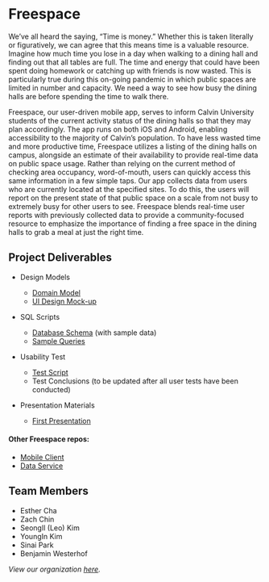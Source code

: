 # Freespace

We’ve all heard the saying, “Time is money.” Whether this is taken literally or figuratively, we can agree that this means time is a valuable resource. Imagine how much time you lose in a day when walking to a dining hall and finding out that all tables are full. The time and energy that could have been spent doing homework or catching up with friends is now wasted. This is particularly true during this on-going pandemic in which public spaces are limited in number and capacity. We need a way to see how busy the dining halls are before spending the time to walk there.

Freespace, our user-driven mobile app, serves to inform Calvin University students of the current activity status of the dining halls so that they may plan accordingly. The app runs on both iOS and Android, enabling accessibility to the majority of Calvin’s population. To have less wasted time and more productive time, Freespace utilizes a listing of the dining halls on campus, alongside an estimate of their availability to provide real-time data on public space usage. Rather than relying on the current method of checking area occupancy, word-of-mouth, users can quickly access this same information in a few simple taps. Our app collects data from users who are currently located at the specified sites. To do this, the users will report on the present state of that public space on a scale from not busy to extremely busy for other users to see. Freespace blends real-time user reports with previously collected data to provide a community-focused resource to emphasize the importance of finding a free space in the dining halls to grab a meal at just the right time.


## Project Deliverables

- Design Models
  - [Domain Model](https://github.com/calvin-cs262-fall2020-Freespace/Project/blob/master/images/domainModel.png)
  - [UI Design Mock-up](https://github.com/calvin-cs262-fall2020-Freespace/Project/blob/master/images/UI%20design.png)

- SQL Scripts
  - [Database Schema](https://github.com/calvin-cs262-fall2020-Freespace/Service/blob/master/sql/freespace.sql)
      (with sample data)
  - [Sample Queries](https://github.com/calvin-cs262-fall2020-Freespace/Service/blob/master/sql/freespace-queries.sql)

- Usability Test
  - [Test Script](https://github.com/calvin-cs262-fall2020-Freespace/Project/blob/master/documents/FreespaceTestScript.pdf)
  - Test Conclusions (to be updated after all user tests have been conducted)

- Presentation Materials
  - [First Presentation](https://docs.google.com/presentation/d/19nvyAxQ8Ngc6I0K-gSkRNRlqca16I0zdnIVrZ_Aj3Ss/edit?usp=sharing)
  

#### Other Freespace repos:
- [Mobile Client](https://github.com/calvin-cs262-fall2020-Freespace/Client)
- [Data Service](https://github.com/calvin-cs262-fall2020-Freespace/Service)


## Team Members
- Esther Cha
- Zach Chin
- SeongIl (Leo) Kim
- YoungIn Kim
- Sinai Park
- Benjamin Westerhof

*View our organization [here](https://github.com/calvin-cs262-fall2020-Freespace).*
